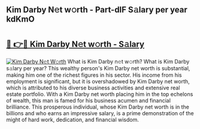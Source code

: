 ## Kim Darby N𝚎t w𝚘rth - Part-dIF S𝚊lary per year kdKmO

# <h2><a href="http://gc3davv.nevu.top/?p=Kim+Darby">🔗 👉🔴 Kim Darby N𝚎t w𝚘rth - S𝚊lary</a></h2>

[![Kim Darby N𝚎t W𝚘rth](https://i.imgur.com/Oavwk0R.jpeg)](http://gc3davv.nevu.top/?p=Kim+Darby)
What is Kim Darby n𝚎t w𝚘rth? What is Kim Darby s𝚊lary per year?
This wealthy person's Kim Darby net worth is substantial, making him one of the richest figures in his sector. His income from his employment is significant, but it is overshadowed by Kim Darby net worth, which is attributed to his diverse business activities and extensive real estate portfolio. With a Kim Darby net worth placing him in the top echelons of wealth, this man is famed for his business acumen and financial brilliance. This prosperous individual, whose Kim Darby net worth is in the billions and who earns an impressive salary, is a prime demonstration of the might of hard work, dedication, and financial wisdom.
